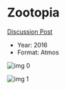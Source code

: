 # Zootopia

[Discussion Post](https://www.avsforum.com/threads/bass-eq-for-filtered-movies.2995212/post-58969896)

* Year: 2016
* Format: Atmos

![img 0](https://i.imgur.com/nNs2IwT.jpg)

![img 1](https://i.imgur.com/hflSJjL.png)

